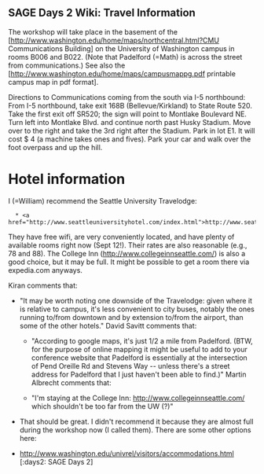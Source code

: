 

## SAGE Days 2 Wiki: Travel Information

The workshop will take place in the basement of the [<a href="http://www.washington.edu/home/maps/northcentral.html?CMU">http://www.washington.edu/home/maps/northcentral.html?CMU</a> Communications Building] on the University of Washington campus in rooms B006 and B022.  (Note that Padelford (=Math) is  across the street from communications.) See also the [<a href="http://www.washington.edu/home/maps/campusmappg.pdf">http://www.washington.edu/home/maps/campusmappg.pdf</a> printable campus map in pdf format]. 

Directions to Communications coming from the south via I-5 northbound: From I-5 northbound, take exit 168B (Bellevue/Kirkland) to State Route 520. Take the first exit off SR520; the sign will  point to Montlake Boulevard NE. Turn left into Montlake Blvd.  and continue north past Husky Stadium. Move over to the right and take the  3rd right after the Stadium. Park in lot E1. It will cost $ 4 (a machine takes ones and fives). Park your car and walk over the foot overpass and up the hill.  


# Hotel information

I (=William) recommend the Seattle University Travelodge: 

      * <a href="http://www.seattleuniversityhotel.com/index.html">http://www.seattleuniversityhotel.com/index.html</a> 
They have free wifi, are very conveniently located, and have plenty of available rooms right now (Sept 12!).   Their rates are also reasonable (e.g., 78 and 88). The College Inn (<a href="http://www.collegeinnseattle.com/">http://www.collegeinnseattle.com/</a>) is also a good choice, but it may be full.  It might be possible to get a room there via expedia.com anyways. 

Kiran comments that: 

   * "It may be worth noting one downside of the Travelodge: given where it is relative to campus, it's less convenient to city buses, notably the ones running to/from downtown and by extension to/from the airport, than some of the other hotels." 
David Savitt comments that: 

      * "According to google maps, it's just 1/2 a mile from Padelford.  (BTW, for the purpose of online mapping it might be useful to add to your conference website that Padelford is essentially at the intersection of Pend Oreille Rd and Stevens Way -- unless there's a street address for Padelford that I just haven't been able to find.)" 
Martin Albrecht comments that: 

      * "I'm staying at the College Inn: <a href="http://www.collegeinnseattle.com/">http://www.collegeinnseattle.com/</a> 
which shouldn't be too far from the UW (?)" 

   * That should be great.  I didn't recommend it because they are almost full during the workshop now (I called them). 
There are some other options here: 

   * <a href="http://www.washington.edu/univrel/visitors/accommodations.html">http://www.washington.edu/univrel/visitors/accommodations.html</a> 
[:days2: SAGE Days 2] 
